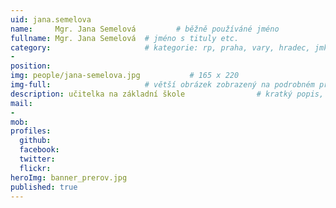 ```yaml
---
uid: jana.semelova
name:     Mgr. Jana Semelová         # běžně používáné jméno
fullname: Mgr. Jana Semelová  # jméno s tituly etc.
category:                     # kategorie: rp, praha, vary, hradec, jmk, senat
- 
position:
img: people/jana-semelova.jpg           # 165 x 220
img-full:                     # větší obrázek zobrazený na podrobném profilu
description: učitelka na základní škole                # kratký popis, max 160 znaků
mail:
- 
mob:         
profiles:
  github:
  facebook:       
  twitter:        
  flickr:       
heroImg: banner_prerov.jpg
published: true
---
```

